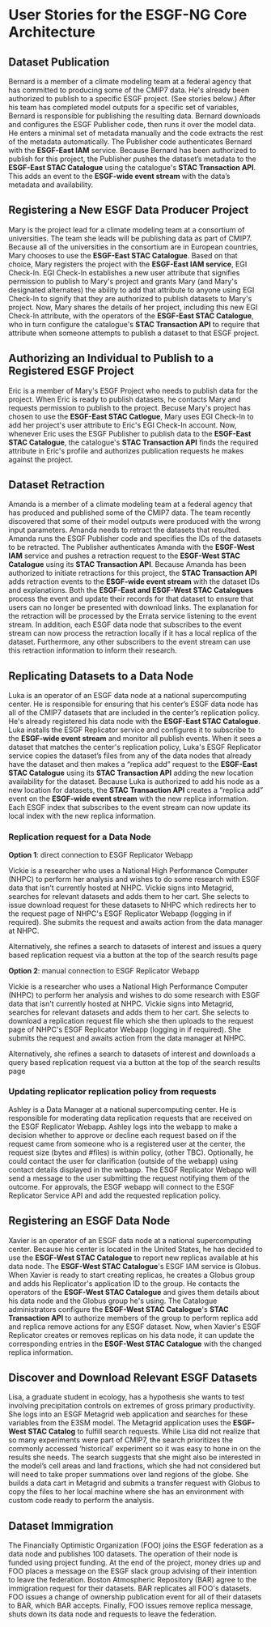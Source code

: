 # User Stories for the ESGF-NG Core Architecture

## Dataset Publication

Bernard is a member of a climate modeling team at a federal agency that has committed to
producing some of the CMIP7 data. He's already been authorized to publish to a specific ESGF project. (See stories below.) After his team has completed model outputs for a specific
set of variables, Bernard is responsible for publishing the resulting data. Bernard downloads
and configures the ESGF Publisher code, then runs it over the model data. He enters a minimal
set of metadata manually and the code extracts the rest of the metadata automatically. The
Publisher code authenticates Bernard with the **ESGF-East IAM** service. Because Bernard has
been authorized to publish for this project, the Publisher pushes the dataset’s metadata to the **ESGF-East STAC Catalogue** using the catalogue's **STAC Transaction API**. This adds an event to the **ESGF-wide event stream** with
the data’s metadata and availability.

## Registering a New ESGF Data Producer Project

Mary is the project lead for a climate modeling team at a consortium of universities. The team she leads will be publishing data as part of CMIP7.
Because all of the universities in the consortium are in European countries, Mary chooses to use the **ESGF-East STAC Catalogue**. Based on that choice, Mary registers the project with the **ESGF-East IAM service**, EGI Check-In. EGI Check-In establishes a new user attribute that signifies permission to publish to Mary's project and grants Mary (and Mary's designated alternates) the ability to add that attribute to anyone using EGI Check-In to signify that they are authorized to publish datasets to Mary's project. Now, Mary shares the details of her project, including this new EGI Check-In attribute, with the operators of the **ESGF-East STAC Catalogue**, who in turn configure the catalogue's **STAC Transaction API** to require that attribute when someone attempts to publish a dataset to that ESGF project.

## Authorizing an Individual to Publish to a Registered ESGF Project

Eric is a member of Mary's ESGF Project who needs to publish data for the project. When Eric is ready to publish datasets, he contacts Mary and requests permission to publish to the project. Becuse Mary's project has chosen to use the **ESGF-East STAC Catlogue**, Mary uses EGI Check-In to add her project's user attribute to Eric's EGI Check-In account. Now, whenever Eric uses the ESGF Publisher to publish data to the **ESGF-East STAC Catalogue**, the catalogue's **STAC Transaction API** finds the required attribute in Eric's profile and authorizes publication requests he makes against the project.

## Dataset Retraction

Amanda is a member of a climate modeling team at a federal agency that has produced and
published some of the CMIP7 data. The team recently discovered that some of their model
outputs were produced with the wrong input parameters. Amanda needs to retract the datasets
that resulted. Amanda runs the ESGF Publisher code and specifies the IDs of the datasets
to be retracted. The Publisher authenticates Amanda with the **ESGF-West IAM** service and
pushes a retraction request to the **ESGF-West STAC Catalogue** using its **STAC Transaction API**. Because Amanda has been
authorized to initiate retractions for this project, the **STAC Transaction API** adds retraction events to the
**ESGF-wide event stream** with the dataset IDs and explanations. Both the **ESGF-East and ESGF-West
STAC Catalogues** process the event and update their records for that dataset to ensure that
users can no longer be presented with download links. The explanation for the retraction will
be processed by the Errata service listening to the event stream. In addition, each ESGF data
node that subscribes to the event stream can now process the retraction locally if it has a local
replica of the dataset. Furthermore, any other subscribers to the event stream can use this
retraction information to inform their research.

## Replicating Datasets to a Data Node

Luka is an operator of an ESGF data node at a national supercomputing center. He is
responsible for ensuring that his center’s ESGF data node has all of the CMIP7 datasets that
are included in the center’s replication policy. He's already registered his data node with the **ESGF-East STAC Catalogue**. Luka installs the ESGF Replicator service
and configures it to subscribe to the **ESGF-wide event stream** and monitor all publish events.
When it sees a dataset that matches the center's replication policy, Luka's ESGF Replicator
service copies the dataset’s files from any of the data nodes that already have the
dataset and then makes a “replica add” request to the **ESGF-East STAC Catalogue** using its **STAC Transaction API** adding the
new location availability for the dataset. Because Luka is authorized to add his
node as a new location for datasets, the **STAC Transaction API** creates a “replica add” event on the **ESGF-wide event stream** with the new replica information. Each ESGF index that subscribes to
the event stream can now update its local index with the new replica information.

### Replication request for a Data Node

**Option 1**: direct connection to ESGF Replicator Webapp

Vickie is a researcher who uses a National High Performance Computer (NHPC) to perform her analysis and wishes to do some research with 
ESGF data that isn't currently hosted at NHPC. Vickie signs into Metagrid, searches for relevant datasets and adds them to her cart. 
She selects to issue download request for these datasets to NHPC which redirects her to the request page of NHPC's ESGF Replicator Webapp 
(logging in if required). She submits the request and awaits action from the data manager at NHPC.

Alternatively, she refines a search to datasets of interest and issues a query based replication request via a button at the top of the 
search results page

**Option 2**: manual connection to ESGF Replicator Webapp

Vickie is a researcher who uses a National High Performance Computer (NHPC) to perform her analysis and wishes to do some research with 
ESGF data that isn't currently hosted at NHPC. Vickie signs into Metagrid, searches for relevant datasets and adds them to her cart. 
She selects to download a replication request file which she then uploads to the request page of NHPC's ESGF Replicator Webapp (logging 
in if required). She submits the request and awaits action from the data manager at NHPC.

Alternatively, she refines a search to datasets of interest and downloads a query based replication request via a button at the top of 
the search results page

### Updating replicator replication policy from requests

Ashley is a Data Manager at a national supercomputing center.  He is responsible for moderating data replication requests that are received
on the ESGF Replicator Webapp. Ashley logs into the webapp to make a decision whether to approve or decline each request based on if the request 
came from someone who is a registered user at the center, the request size (bytes and #files) is within policy, (other TBC).  Optionally, he 
could contact the user for clarification (outside of the webapp) using contact details displayed in the webapp. The ESGF Replicator Webapp will 
send a message to the user submitting the request notifying them of the outcome.  For approvals, the ESGF webapp will connect to the ESGF 
Replicator Service API and add the requested replication policy.

## Registering an ESGF Data Node

Xavier is an operator of an ESGF data node at a national supercomputing center. Because his center is located in the United States, he has decided to use the **ESGF-West STAC Catalogue** to report new replicas available at his data node. The **ESGF-West STAC Catalogue**'s ESGF IAM service is Globus. When Xavier is ready to start creating replicas, he creates a Globus group and adds his Replicator's application ID to the group. He contacts the operators of the **ESGF-West STAC Catalogue** and gives them details about his data node and the Globus group he's using. The Catalogue administrators configure the **ESGF-West STAC Catalogue**'s **STAC Transaction API** to authorize members of the group to perform replica add and replica remove actions for any ESGF dataset. Now, when Xavier's ESGF Replicator creates or removes replicas on his data node, it can update the corresponding entries in the **ESGF-West STAC Catalogue** with the changed replica information.

## Discover and Download Relevant ESGF Datasets

Lisa, a graduate student in ecology, has a hypothesis she wants to test involving precipitation
controls on extremes of gross primary productivity. She logs into an ESGF Metagrid web application and searches for these variables from the E3SM model. The Metagrid application uses the **ESGF-West STAC Catalog** to fulfill search requests. While Lisa did not realize that so many
experiments were part of CMIP7, the search prioritizes the commonly accessed ‘historical’
experiment so it was easy to hone in on the results she needs. The search suggests that she might
also be interested in the model’s cell areas and land fractions, which she had not considered
but will need to take proper summations over land regions of the globe. She builds a data cart in Metagrid and submits a transfer request with Globus to copy the files to her local machine where she has an environment with custom code ready to perform the analysis.

## Dataset Immigration

The Financially Optimistic Organization (FOO) joins the ESGF federation as a data node and publishes 100 datasets. The operation of 
their node is funded using project funding. At the end of the project, money dries up and FOO places a message on the ESGF slack group 
advising of their intention to leave the federation. Boston Atmospheric Repository (BAR) agree to the immigration request for their 
datasets. BAR replicates all FOO's datasets. FOO issues a change of ownership publication event for all of their datasets to BAR, 
which BAR accepts. Finally, FOO issues remove replica message, shuts down its data node and requests to leave the federation.

